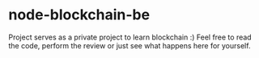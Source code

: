# node-blockchain-be

Project serves as a private project to learn blockchain :)
Feel free to read the code, perform the review or just see what happens here for yourself.
